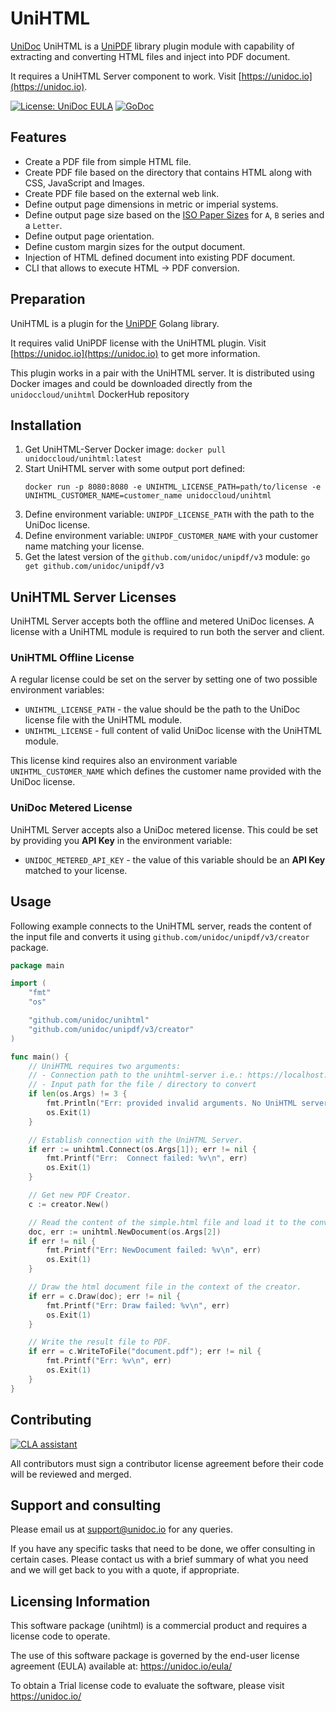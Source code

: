 # UniHTML

[UniDoc](https://unidoc.io) UniHTML is a [UniPDF](https://github.com/unidoc/unipdf) library plugin module with capability 
of extracting and converting HTML files and inject into PDF document.

It requires a UniHTML Server component to work. Visit [https://unidoc.io](https://unidoc.io). 

[![License: UniDoc EULA](https://img.shields.io/badge/license-UniDoc%20EULA-blue)](https://unidoc.io/eula/)
[![GoDoc](https://godoc.org/github.com/unidoc/unipdf?status.svg)](https://godoc.org/github.com/unidoc/unihtml)

## Features

- Create a PDF file from simple HTML file.
- Create PDF file based on the directory that contains HTML along with CSS, JavaScript and Images.
- Create PDF file based on the external web link.
- Define output page dimensions in metric or imperial systems.
- Define output page size based on the [ISO Paper Sizes](https://en.wikipedia.org/wiki/Paper_size#International_paper_sizes) for `A`, `B` series and a `Letter`.
- Define output page orientation.
- Define custom margin sizes for the output document.
- Injection of HTML defined document into existing PDF document.
- CLI that allows to execute HTML -> PDF conversion.


## Preparation 

UniHTML is a plugin for the [UniPDF](https://github.com/unidoc/unipdf) Golang library.

It requires valid UniPDF license with the UniHTML plugin. Visit [https://unidoc.io](https://unidoc.io) to get more information.

This plugin works in a pair with the UniHTML server. It is distributed using Docker images and could be downloaded directly from the `unidoccloud/unihtml` DockerHub repository 


## Installation

1. Get UniHTML-Server Docker image: 
   `docker pull unidoccloud/unihtml:latest`
2. Start UniHTML server with some output port defined: 
   ```shell 
   docker run -p 8080:8080 -e UNIHTML_LICENSE_PATH=path/to/license -e UNIHTML_CUSTOMER_NAME=customer_name unidoccloud/unihtml
   ```
3. Define environment variable: `UNIPDF_LICENSE_PATH` with the path to the UniDoc license.
4. Define environment variable: `UNIPDF_CUSTOMER_NAME` with your customer name matching your license.
5. Get the latest version of the `github.com/unidoc/unipdf/v3` module: `go get github.com/unidoc/unipdf/v3`

## UniHTML Server Licenses

UniHTML Server accepts both the offline and metered UniDoc licenses. A license with a UniHTML module is required to run both the server and client.

### UniHTML Offline License

A regular license could be set on the server by setting one of two possible environment variables: 
- `UNIHTML_LICENSE_PATH` - the value should be the path to the UniDoc license file with the UniHTML module.
- `UNIHTML_LICENSE` - full content of valid UniDoc license with the UniHTML module.

This license kind requires also an environment variable `UNIHTML_CUSTOMER_NAME` which defines the customer name provided with the UniDoc license. 

### UniDoc Metered License

UniHTML Server accepts also a UniDoc metered license. This could be set by providing you **API Key** in the environment variable:
- `UNIDOC_METERED_API_KEY` - the value of this variable should be an **API Key** matched to your license.

## Usage

Following example connects to the UniHTML server, reads the content of the input file and converts it using `github.com/unidoc/unipdf/v3/creator` package.

```go
package main

import (
	"fmt"
	"os"

	"github.com/unidoc/unihtml"
	"github.com/unidoc/unipdf/v3/creator"
)

func main() {
	// UniHTML requires two arguments:
	// - Connection path to the unihtml-server i.e.: https://localhost:8080
	// - Input path for the file / directory to convert
	if len(os.Args) != 3 {
		fmt.Println("Err: provided invalid arguments. No UniHTML server path provided")
		os.Exit(1)
	}

	// Establish connection with the UniHTML Server.
	if err := unihtml.Connect(os.Args[1]); err != nil {
		fmt.Printf("Err:  Connect failed: %v\n", err)
		os.Exit(1)
	}

	// Get new PDF Creator.
	c := creator.New()

	// Read the content of the simple.html file and load it to the conversion.
	doc, err := unihtml.NewDocument(os.Args[2])
	if err != nil {
		fmt.Printf("Err: NewDocument failed: %v\n", err)
		os.Exit(1)
	}

	// Draw the html document file in the context of the creator.
	if err = c.Draw(doc); err != nil {
		fmt.Printf("Err: Draw failed: %v\n", err)
		os.Exit(1)
	}

	// Write the result file to PDF.
	if err = c.WriteToFile("document.pdf"); err != nil {
		fmt.Printf("Err: %v\n", err)
		os.Exit(1)
	}
}
```


## Contributing

[![CLA assistant](https://cla-assistant.io/readme/badge/unidoc/unipdf)](https://cla-assistant.io/unidoc/unipdf)

All contributors must sign a contributor license agreement before their code will be reviewed and merged.

## Support and consulting

Please email us at support@unidoc.io for any queries.

If you have any specific tasks that need to be done, we offer consulting in certain cases.
Please contact us with a brief summary of what you need and we will get back to you with a quote, if appropriate.

## Licensing Information

This software package (unihtml) is a commercial product and requires a license
code to operate.

The use of this software package is governed by the end-user license agreement
(EULA) available at: https://unidoc.io/eula/

To obtain a Trial license code to evaluate the software, please visit
https://unidoc.io/

